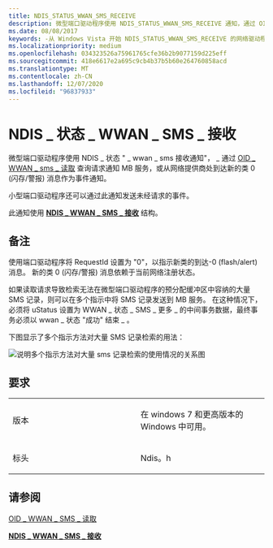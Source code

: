```yaml
---
title: NDIS_STATUS_WWAN_SMS_RECEIVE
description: 微型端口驱动程序使用 NDIS_STATUS_WWAN_SMS_RECEIVE 通知，通过 OID_WWAN_SMS_READ \ 160; 查询请求或从网络提供程序到新的类-0 (闪存/警报) 消息来通知 MB 服务是否已完成。 小型端口驱动程序还可以通过此通知发送未经请求的事件。此通知使用 NDIS_WWAN_SMS_RECEIVE 结构。
ms.date: 08/08/2017
keywords: -从 Windows Vista 开始 NDIS_STATUS_WWAN_SMS_RECEIVE 的网络驱动程序
ms.localizationpriority: medium
ms.openlocfilehash: 034323526a75961765cfe36b2b9077159d225eff
ms.sourcegitcommit: 418e6617e2a695c9cb4b37b5b60e264760858acd
ms.translationtype: MT
ms.contentlocale: zh-CN
ms.lasthandoff: 12/07/2020
ms.locfileid: "96837933"
---
```

# <a name="ndis_status_wwan_sms_receive"></a>NDIS \_ 状态 \_ WWAN \_ SMS \_ 接收


微型端口驱动程序使用 NDIS \_ 状态 " \_ wwan \_ sms 接收通知"， \_ 通过 [OID \_ WWAN \_ sms \_ 读取](oid-wwan-sms-read.md) 查询请求通知 MB 服务，或从网络提供商处到达新的类 0 (闪存/警报) 消息作为事件通知。

小型端口驱动程序还可以通过此通知发送未经请求的事件。

此通知使用 [**NDIS \_ WWAN \_ SMS \_ 接收**](/windows-hardware/drivers/ddi/ndiswwan/ns-ndiswwan-_ndis_wwan_sms_receive) 结构。

<a name="remarks"></a>备注
-------

使用端口驱动程序将 RequestId 设置为 "0"，以指示新类的到达-0 (flash/alert) 消息。 新的类 0 (闪存/警报) 消息依赖于当前网络注册状态。

如果读取请求导致检索无法在微型端口驱动程序的预分配缓冲区中容纳的大量 SMS 记录，则可以在多个指示中将 SMS 记录发送到 MB 服务。 在这种情况下，必须将 uStatus 设置为 WWAN \_ 状态 \_ SMS \_ 更多 \_ 的中间事务数据，最终事务必须以 wwan \_ 状态 "成功" 结束 \_ 。

下图显示了多个指示方法对大量 SMS 记录检索的用法：

![说明多个指示方法对大量 sms 记录检索的使用情况的关系图](images/wwansmsrecordretrieval.png)

<a name="requirements"></a>要求
------------

<table>
<colgroup>
<col width="50%" />
<col width="50%" />
</colgroup>
<tbody>
<tr class="odd">
<td><p>版本</p></td>
<td><p>在 windows 7 和更高版本的 Windows 中可用。</p></td>
</tr>
<tr class="even">
<td><p>标头</p></td>
<td>Ndis。h</td>
</tr>
</tbody>
</table>

## <a name="see-also"></a>请参阅


[OID \_ WWAN \_ SMS \_ 读取](oid-wwan-sms-read.md)

[**NDIS \_ WWAN \_ SMS \_ 接收**](/windows-hardware/drivers/ddi/ndiswwan/ns-ndiswwan-_ndis_wwan_sms_receive)

 

